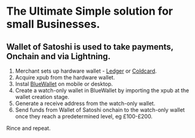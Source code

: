 # The Ultimate Simple solution for small Businesses.

## Wallet of Satoshi is used to take payments, Onchain and via Lightning.

1. Merchant sets up hardware wallet - [Ledger](https://www.ledger.com/) or [Coldcard](https://coldcard.com/).
2. Acquire xpub from the hardware wallet.
3. Instal [BlueWallet](https://bluewallet.io/) on mobile or desktop.
4. Create a watch-only wallet in BlueWallet by importing the xpub at the wallet creation stage.
5. Generate a receive address from the watch-only wallet.
6. Send funds from Wallet of Satoshi onchain to the watch-only wallet once they reach a predetermined level, eg £100-£200.

Rince and repeat.
